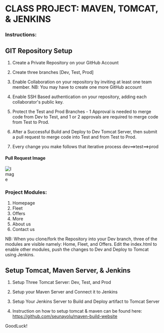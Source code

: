 # CLASS PROJECT: MAVEN, TOMCAT, & JENKINS

### Instructions:

## GIT Repository Setup

1. Create a Private Repository on your GitHub Account

2. Create three branches [Dev, Test, Prod]

3. Enable Collaboration on your repository by inviting at least one team member. NB: You may have to create one more GitHub account

4. Enable SSH Based authentication on your repository, adding each collaborator's public key.

5. Protect the Test and Prod Branches - 1 Approval is needed to merge code from Dev to Test, and 1 or 2 approvals are required to merge code from Test to Prod.

6. After a Successful Build and Deploy to Dev Tomcat Server, then submit a pull request to merge code into Test and from Test to Prod.

7. Every change you make follows that iterative process dev==>test==>prod

#### Pull Request Image

<img
  src="https://github.com/seunayolu/car-rentals-maven-jenkins-tomcat-project/blob/main/GitHub%20Pull%20Request.png"
  alt="Image"
  title="Pull Request"
  style="display: inline-block; margin: 0 auto; max-width: 30px">

### Project Modules:

1. Homepage
2. Fleet
3. Offers
4. More
5. About us
6. Contact us

NB: When you clone/fork the Repository into your Dev branch, three of the modules are visible namely: Home, Fleet, and Offers. Edit the index.html
to enable other modules, push the changes to Dev and Deploy to Tomcat using Jenkins.

## Setup Tomcat, Maven Server, & Jenkins

1. Setup Three Tomcat Server: Dev, Test, and Prod

2. Setup your Maven Server and Connect it to Jenkins 

3. Setup Your Jenkins Server to Build and Deploy artifact to Tomcat Server

4. Instruction on how to setup tomcat & maven can be found here: https://github.com/seunayolu/maven-build-website


GoodLuck!





